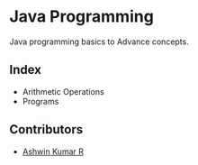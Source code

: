 # Java Programming 
Java programming basics to Advance concepts.

## Index
- Arithmetic Operations
- Programs


## Contributors
- [Ashwin Kumar R](https://github.com/Ash515)
